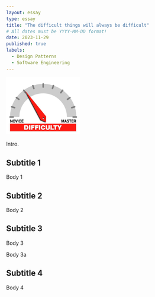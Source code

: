 ```yaml
---
layout: essay
type: essay
title: "The difficult things will always be difficult"
# All dates must be YYYY-MM-DD format!
date: 2023-11-29
published: true
labels:
  - Design Patterns
  - Software Engineering
---
```


<img width="200px" class="rounded float-start pe-4" src="../img/difficulty/degree_difficulty.jpg">

Intro.

## Subtitle 1

Body 1

## Subtitle 2

Body 2

## Subtitle 3
Body 3

Body 3a

## Subtitle 4

Body 4
